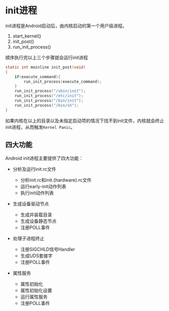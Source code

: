 # init进程

init进程是Android启动后，由内核启动的第一个用户级进程。

1. start_kernel()
2. init_post()
3. run_init_process()

顺序执行完以上三个步骤就会运行init进程

```c
static int moinline init_post(void)
{
    if(execute_command){
        run_init_process(execute_command);
    }
    run_init_process("/sbin/init");
    run_init_process("/etc/init");
    run_init_process("/bin/init");
    run_init_process("/bin/sh");
}
```

如果内核在以上的目录以及未指定启动项的情况下找不到init文件，内核就会终止init进程，从而触发`Kernel Panic`。

## 四大功能

Android init进程主要提供了四大功能：

+ 分析及运行init.rc文件
  + 分析init.rc和init.{hardware}.rc文件
  + 运行early-init动作列表
  + 执行init动作列表

+ 生成设备驱动节点
  + 生成并装载目录
  + 生成设备静态节点
  + 注册POLL事件

+ 处理子进程终止
  + 注册SIGCHLD信号Handler
  + 生成UDS套接字
  + 注册POLL事件

+ 属性服务
  + 属性初始化
  + 属性初始化设置
  + 运行属性服务
  + 注册POLL事件
